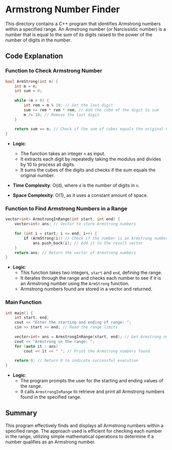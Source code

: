
# Armstrong Number Finder

This directory contains a C++ program that identifies Armstrong numbers within a specified range. An Armstrong number (or Narcissistic number) is a number that is equal to the sum of its digits raised to the power of the number of digits in the number.

## Code Explanation

### Function to Check Armstrong Number

```cpp
bool ArmStrong(int n) {
    int m = n;
    int sum = 0;
    
    while (m > 0) {
        int rem = m % 10; // Get the last digit
        sum += rem * rem * rem; // Add the cube of the digit to sum
        m /= 10; // Remove the last digit
    }
    
    return sum == n; // Check if the sum of cubes equals the original number
}
```

- **Logic**:
  - The function takes an integer `n` as input.
  - It extracts each digit by repeatedly taking the modulus and divides by 10 to process all digits.
  - It sums the cubes of the digits and checks if the sum equals the original number.

- **Time Complexity**: O(d), where `d` is the number of digits in `n`.
- **Space Complexity**: O(1), as it uses a constant amount of space.

### Function to Find Armstrong Numbers in a Range

```cpp
vector<int> ArmstrongInRange(int start, int end) {
    vector<int> ans; // Vector to store Armstrong numbers
    
    for (int i = start; i <= end; i++) {
        if (ArmStrong(i)) // Check if the number is an Armstrong number
            ans.push_back(i); // Add it to the result vector
    }
    return ans; // Return the vector of Armstrong numbers
}
```

- **Logic**:
  - This function takes two integers, `start` and `end`, defining the range.
  - It iterates through the range and checks each number to see if it is an Armstrong number using the `ArmStrong` function.
  - Armstrong numbers found are stored in a vector and returned.

### Main Function

```cpp
int main() {
    int start, end;
    cout << "Enter the starting and ending of range: ";
    cin >> start >> end; // Read the range limits
    
    vector<int> ans = ArmstrongInRange(start, end); // Get Armstrong numbers in range
    cout << "Armstrong in the range: ";
    for (auto it : ans) 
        cout << it << " "; // Print the Armstrong numbers found
    
    return 0; // Return 0 to indicate successful execution
}
```

- **Logic**:
  - The program prompts the user for the starting and ending values of the range.
  - It calls `ArmstrongInRange` to retrieve and print all Armstrong numbers found in the specified range.

## Summary

This program effectively finds and displays all Armstrong numbers within a specified range. The approach used is efficient for checking each number in the range, utilizing simple mathematical operations to determine if a number qualifies as an Armstrong number.

